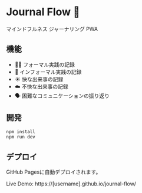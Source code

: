 # Journal Flow 🌊

マインドフルネス ジャーナリング PWA

## 機能

- 🧘‍♂️ フォーマル実践の記録
- 🚶 インフォーマル実践の記録  
- ☀️ 快な出来事の記録
- ☁️ 不快な出来事の記録
- 🗣️ 困難なコミュニケーションの振り返り

## 開発

```bash
npm install
npm run dev
```

## デプロイ

GitHub Pagesに自動デプロイされます。

Live Demo: https://[username].github.io/journal-flow/